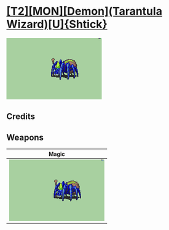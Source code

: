 # [\[T2\]\[MON\]\[Demon\]\(Tarantula Wizard\)\[U\]{Shtick}](./%5BT2%5D%5BMON%5D%5BDemon%5D(Tarantula%20Wizard)%5BU%5D%7BShtick%7D)

<img src="./6.%20Magic/Magic_000.png" alt="[T2][MON][Demon](Tarantula Wizard)[U]{Shtick} standing" />

## Credits



## Weapons


|Magic |
|  :---: |
| <img alt="Magic animation" src="./6.%20Magic/Magic.gif" /> |
